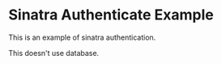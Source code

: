 Sinatra Authenticate Example
============================

This is an example of sinatra authentication.

This doesn't use database.